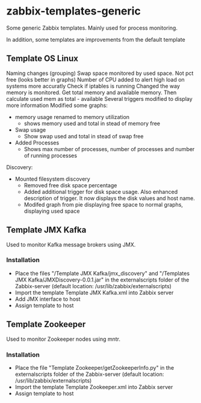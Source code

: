 # zabbix-templates-generic
Some generic Zabbix templates. Mainly used for process monitoring.

In addition, some templates are improvements from the default template
## Template OS Linux
Naming changes (grouping)
Swap space monitored by used space. Not pct free (looks better in graphs)
Number of CPU added to alert high load on systems more accuratly
Check if iptables is running
Changed the way memory is monitored.
  Get total memory and available memory. Then calculate used mem as total - available
Several triggers modified to display more information
Modified some graphs:
- memory usage renamed to memory utilization
  - shows memory used and total in stead of memory free
- Swap usage
  - Show swap used and total in stead of swap free
- Added Processes
  - Shows max number of processes, number of processes and number of running processes

Discovery:
 - Mounted filesystem discovery
   - Removed free disk space percentage
   - Added additional trigger for disk space usage. Also enhanced description of trigger. It now displays the disk values and host name.
   - Modifed graph from pie displaying free space to normal graphs, displaying used space

## Template JMX Kafka
Used to monitor Kafka message brokers using JMX.

### Installation
- Place the files "/Template JMX Kafka/jmx_discovery" and "/Templates JMX Kafka/JMXDiscovery-0.0.1.jar" in the externalscripts folder of the Zabbix-server (default location: /usr/lib/zabbix/externalscripts)
- Import the template Template JMX Kafka.xml into Zabbix server
- Add JMX interface to host
- Assign template to host

## Template Zookeeper
Used to monitor Zookeeper nodes using mntr.

### Installation
- Place the file "Template Zookeeper/getZookeeperInfo.py" in the externalscripts folder of the Zabbix-server (default location: /usr/lib/zabbix/externalscripts)
- Import the template Template Zookeeper.xml into Zabbix server
- Assign template to host